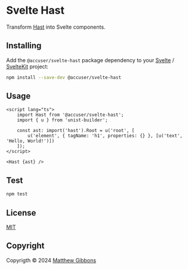 # Svelte Hast

Transform [Hast](https://github.com/syntax-tree/hast) into Svelte components.

## Installing

Add the `@accuser/svelte-hast` package dependency to your [Svelte](https://svelte.dev) / [SvelteKit](https://kit.svelte.dev) project:

```sh
npm install --save-dev @accuser/svelte-hast
```

## Usage

```svelte
<script lang="ts">
	import Hast from '@accuser/svelte-hast';
	import { u } from 'unist-builder';

	const ast: import('hast').Root = u('root', [
		u('element', { tagName: 'h1', properties: {} }, [u('text', 'Hello, World!')])
	]);
</script>

<Hast {ast} />
```

## Test

```sh
npm test
```

## License

[MIT](LICENSE)

## Copyright

Copyrigth &copy; 2024 [Matthew Gibbons](https://github.com/accuser)
